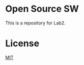 # Open Source SW

This is a repository for Lab2.

# License

[MIT](https://github.com/khk4912/temp-repo/blob/main/LICENSE)
